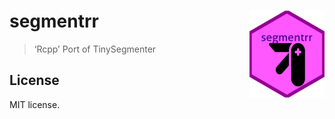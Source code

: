 
<!-- README.md is generated from README.Rmd. Please edit that file -->

# segmentrr <img src='man/figures/logo.png' align="right" height="139" />

<!-- badges: start -->
<!-- badges: end -->

> ‘Rcpp’ Port of TinySegmenter

## License

MIT license.
